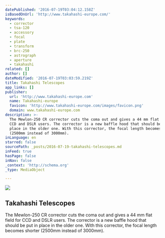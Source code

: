 ```yaml
---
datePublished: '2016-07-19T03:04:12.158Z'
isBasedOnUrl: 'http://www.takahashi-europe.com/'
keywords:
  - corrector
  - tsa-120
  - accessory
  - focal
  - plate
  - transform
  - brc-250
  - astrograph
  - aperture
  - takahashi
related: []
author: []
dateModified: '2016-07-19T03:03:59.219Z'
title: Takahashi Telescopes
app_links: []
publisher:
  url: 'http://www.takahashi-europe.com'
  name: Takahashi-europe
  favicon: 'http://www.takahashi-europe.com/images/favicon.png'
  domain: www.takahashi-europe.com
description: >-
  The Mewlon-250 CR corrector cuts the coma out and gives a 44 mm flat field for
  CCD and DSLR users. The corrector is a new baffle hood that should be put in
  place in the older one. With this corrector, the focal length becomes shorter
  (2500mm instead of 3000mm).
inLanguage: en
starred: false
sourcePath: _posts/2016-07-19-takahashi-telescopes.md
inFeed: true
hasPage: false
inNav: false
_context: 'http://schema.org'
_type: MediaObject

---
```

<article style=""><img src="http://www.takahashi-europe.com/images/highlight/CCA-250_16-9_en.jpg" /><h1>Takahashi Telescopes</h1><p>The Mewlon-250 CR corrector cuts the coma out and gives a 44 mm flat field for CCD and DSLR users. The corrector is a new baffle hood that should be put in place in the older one. With this corrector, the focal length becomes shorter (2500mm instead of 3000mm).</p></article>